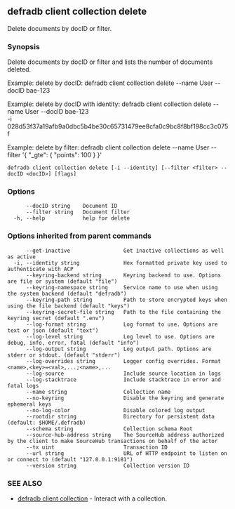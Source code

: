 ## defradb client collection delete

Delete documents by docID or filter.

### Synopsis

Delete documents by docID or filter and lists the number of documents deleted.
		
Example: delete by docID:
  defradb client collection delete  --name User --docID bae-123

Example: delete by docID with identity:
  defradb client collection delete --name User --docID bae-123 \
  	-i 028d53f37a19afb9a0dbc5b4be30c65731479ee8cfa0c9bc8f8bf198cc3c075f

Example: delete by filter:
  defradb client collection delete --name User --filter '{ "_gte": { "points": 100 } }'
		

```
defradb client collection delete [-i --identity] [--filter <filter> --docID <docID>] [flags]
```

### Options

```
      --docID string    Document ID
      --filter string   Document filter
  -h, --help            help for delete
```

### Options inherited from parent commands

```
      --get-inactive                 Get inactive collections as well as active
  -i, --identity string              Hex formatted private key used to authenticate with ACP
      --keyring-backend string       Keyring backend to use. Options are file or system (default "file")
      --keyring-namespace string     Service name to use when using the system backend (default "defradb")
      --keyring-path string          Path to store encrypted keys when using the file backend (default "keys")
      --keyring-secret-file string   Path to the file containing the keyring secret (default ".env")
      --log-format string            Log format to use. Options are text or json (default "text")
      --log-level string             Log level to use. Options are debug, info, error, fatal (default "info")
      --log-output string            Log output path. Options are stderr or stdout. (default "stderr")
      --log-overrides string         Logger config overrides. Format <name>,<key>=<val>,...;<name>,...
      --log-source                   Include source location in logs
      --log-stacktrace               Include stacktrace in error and fatal logs
      --name string                  Collection name
      --no-keyring                   Disable the keyring and generate ephemeral keys
      --no-log-color                 Disable colored log output
      --rootdir string               Directory for persistent data (default: $HOME/.defradb)
      --schema string                Collection schema Root
      --source-hub-address string    The SourceHub address authorized by the client to make SourceHub transactions on behalf of the actor
      --tx uint                      Transaction ID
      --url string                   URL of HTTP endpoint to listen on or connect to (default "127.0.0.1:9181")
      --version string               Collection version ID
```

### SEE ALSO

* [defradb client collection](defradb_client_collection.md)	 - Interact with a collection.

